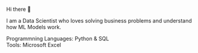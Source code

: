  Hi there 👋

I am a Data Scientist who loves solving business problems and understand how ML Models work.

Programmning Languages: Python & SQL  
Tools: Microsoft Excel 
